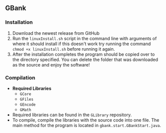 ## GBank

### Installation
1. Download the newest release from GitHub
2. Run the `linuxInstall.sh` script in the command line with arguments of where it should install
 if this doesn't work try running the command `chmod +x linuxInstall.sh` before running it again.
3. After the installation completes the program should be copied over to the directory specified.
 You can delete the folder that was downloaded as the source and enjoy the software!
 
### Compilation
* **Required Libraries**
  * `GCore`
  * `GFiles`
  * `GEncode`
  * `GMath`
* Required libraries can be found in the `GLibrary` repository.
* To compile, compile the libraries with the source code into one file. The main method for the program
 is located in `gbank.start.GBankStart.java`.